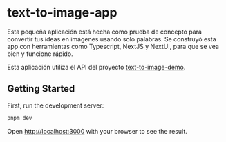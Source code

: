 # text-to-image-app

Esta pequeña aplicación está hecha como prueba de concepto para convertir tus ideas en imágenes usando solo palabras. Se construyó esta app con herramientas como Typescript, NextJS y NextUI, para que se vea bien y funcione rápido.

Esta aplicación utiliza el API del proyecto [text-to-image-demo](https://github.com/rubenqba/text-to-image-demo).

## Getting Started

First, run the development server:

```bash
pnpm dev
```

Open [http://localhost:3000](http://localhost:3000) with your browser to see the result.

